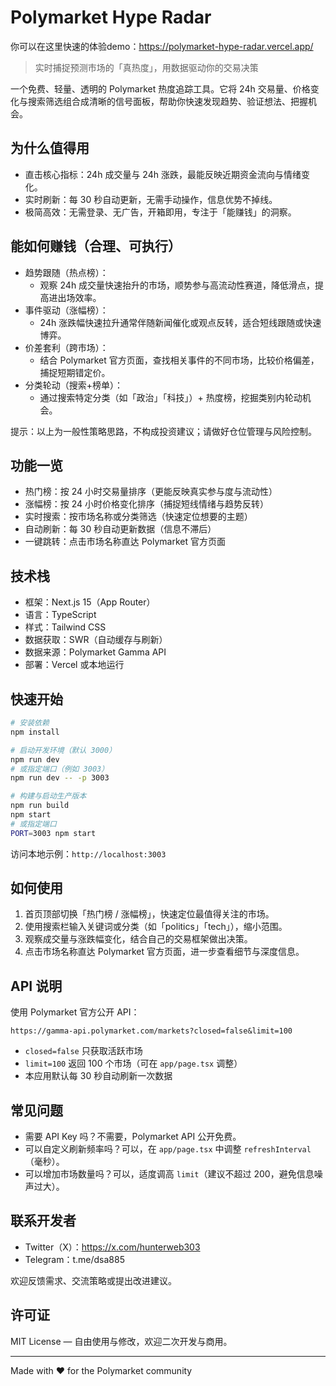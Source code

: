 # Polymarket Hype Radar

你可以在这里快速的体验demo：https://polymarket-hype-radar.vercel.app/

> 实时捕捉预测市场的「真热度」，用数据驱动你的交易决策

一个免费、轻量、透明的 Polymarket 热度追踪工具。它将 24h 交易量、价格变化与搜索筛选组合成清晰的信号面板，帮助你快速发现趋势、验证想法、把握机会。

## 为什么值得用

- 直击核心指标：24h 成交量与 24h 涨跌，最能反映近期资金流向与情绪变化。
- 实时刷新：每 30 秒自动更新，无需手动操作，信息优势不掉线。
- 极简高效：无需登录、无广告，开箱即用，专注于「能赚钱」的洞察。

## 能如何赚钱（合理、可执行）

- 趋势跟随（热点榜）：
  - 观察 24h 成交量快速抬升的市场，顺势参与高流动性赛道，降低滑点，提高进出场效率。
- 事件驱动（涨幅榜）：
  - 24h 涨跌幅快速拉升通常伴随新闻催化或观点反转，适合短线跟随或快速博弈。
- 价差套利（跨市场）：
  - 结合 Polymarket 官方页面，查找相关事件的不同市场，比较价格偏差，捕捉短期错定价。
- 分类轮动（搜索+榜单）：
  - 通过搜索特定分类（如「政治」「科技」）+ 热度榜，挖掘类别内轮动机会。

提示：以上为一般性策略思路，不构成投资建议；请做好仓位管理与风险控制。

## 功能一览

- 热门榜：按 24 小时交易量排序（更能反映真实参与度与流动性）
- 涨幅榜：按 24 小时价格变化排序（捕捉短线情绪与趋势反转）
- 实时搜索：按市场名称或分类筛选（快速定位想要的主题）
- 自动刷新：每 30 秒自动更新数据（信息不滞后）
- 一键跳转：点击市场名称直达 Polymarket 官方页面

## 技术栈

- 框架：Next.js 15（App Router）
- 语言：TypeScript
- 样式：Tailwind CSS
- 数据获取：SWR（自动缓存与刷新）
- 数据来源：Polymarket Gamma API
- 部署：Vercel 或本地运行

## 快速开始

```bash
# 安装依赖
npm install

# 启动开发环境（默认 3000）
npm run dev
# 或指定端口（例如 3003）
npm run dev -- -p 3003

# 构建与启动生产版本
npm run build
npm start
# 或指定端口
PORT=3003 npm start
```

访问本地示例：`http://localhost:3003`

## 如何使用

1. 首页顶部切换「热门榜 / 涨幅榜」，快速定位最值得关注的市场。
2. 使用搜索栏输入关键词或分类（如「politics」「tech」），缩小范围。
3. 观察成交量与涨跌幅变化，结合自己的交易框架做出决策。
4. 点击市场名称直达 Polymarket 官方页面，进一步查看细节与深度信息。

## API 说明

使用 Polymarket 官方公开 API：

```
https://gamma-api.polymarket.com/markets?closed=false&limit=100
```

- `closed=false` 只获取活跃市场
- `limit=100` 返回 100 个市场（可在 `app/page.tsx` 调整）
- 本应用默认每 30 秒自动刷新一次数据

## 常见问题

- 需要 API Key 吗？不需要，Polymarket API 公开免费。
- 可以自定义刷新频率吗？可以，在 `app/page.tsx` 中调整 `refreshInterval`（毫秒）。
- 可以增加市场数量吗？可以，适度调高 `limit`（建议不超过 200，避免信息噪声过大）。

## 联系开发者

- Twitter（X）：https://x.com/hunterweb303
- Telegram：t.me/dsa885

欢迎反馈需求、交流策略或提出改进建议。

## 许可证

MIT License — 自由使用与修改，欢迎二次开发与商用。

---

Made with ❤️ for the Polymarket community
